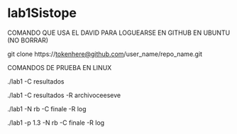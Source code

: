 # lab1Sistope
COMANDO QUE USA EL DAVID PARA LOGUEARSE EN GITHUB EN UBUNTU (NO BORRAR)

git clone https://tokenhere@github.com/user_name/repo_name.git

COMANDOS DE PRUEBA EN LINUX

./lab1 -C resultados

./lab1 -C resultados -R archivoceeseve

./lab1 -N rb  -C finale -R log

./lab1 -p 1.3 -N rb -C finale -R log 



